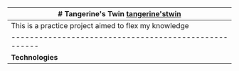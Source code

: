  |# Tangerine's Twin [tangerine'stwin](https://boluwatifee4.github.io/TangerineTwin/)|
 |-----------------------------------------------------|
 |This is a practice project aimed to flex my knowledge|
 |-----------------------------------------------------|
 |**Technologies**|